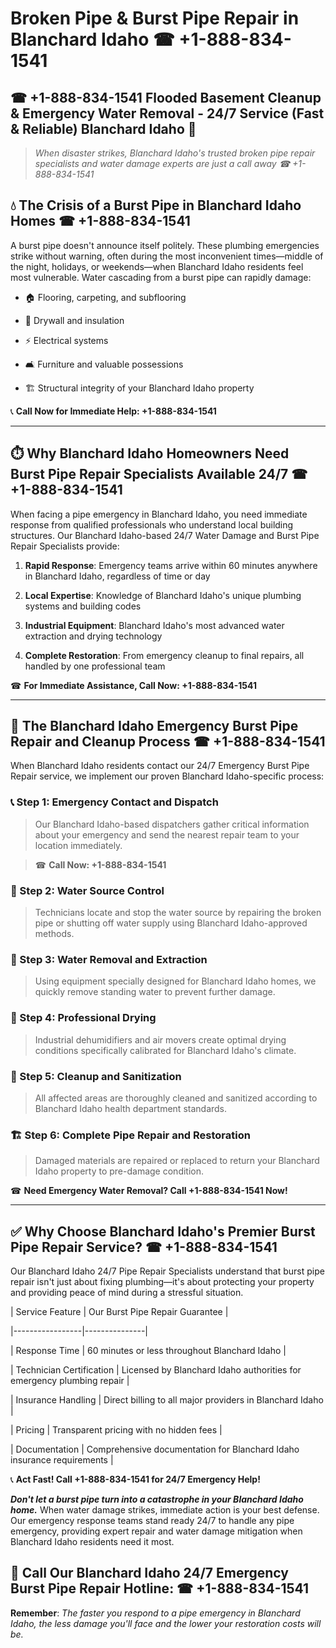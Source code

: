 # Broken Pipe & Burst Pipe Repair in Blanchard Idaho ☎ +1-888-834-1541  
## ☎ +1-888-834-1541 Flooded Basement Cleanup & Emergency Water Removal - 24/7 Service (Fast & Reliable) Blanchard Idaho 🚨  

> *When disaster strikes, Blanchard Idaho's trusted broken pipe repair specialists and water damage experts are just a call away ☎ +1-888-834-1541*  

## 💧 The Crisis of a Burst Pipe in Blanchard Idaho Homes ☎ +1-888-834-1541  

A burst pipe doesn't announce itself politely. These plumbing emergencies strike without warning, often during the most inconvenient times—middle of the night, holidays, or weekends—when Blanchard Idaho residents feel most vulnerable. Water cascading from a burst pipe can rapidly damage:  

* 🏠 Flooring, carpeting, and subflooring  
* 🧱 Drywall and insulation  
* ⚡ Electrical systems  
* 🛋️ Furniture and valuable possessions  
* 🏗️ Structural integrity of your Blanchard Idaho property  

📞 **Call Now for Immediate Help: +1-888-834-1541**  

---  

## ⏱️ Why Blanchard Idaho Homeowners Need Burst Pipe Repair Specialists Available 24/7 ☎ +1-888-834-1541  

When facing a pipe emergency in Blanchard Idaho, you need immediate response from qualified professionals who understand local building structures. Our Blanchard Idaho-based 24/7 Water Damage and Burst Pipe Repair Specialists provide:  

1. **Rapid Response**: Emergency teams arrive within 60 minutes anywhere in Blanchard Idaho, regardless of time or day  
2. **Local Expertise**: Knowledge of Blanchard Idaho's unique plumbing systems and building codes  
3. **Industrial Equipment**: Blanchard Idaho's most advanced water extraction and drying technology  
4. **Complete Restoration**: From emergency cleanup to final repairs, all handled by one professional team  

☎ **For Immediate Assistance, Call Now: +1-888-834-1541**  

---  

## 🔧 The Blanchard Idaho Emergency Burst Pipe Repair and Cleanup Process ☎ +1-888-834-1541  

When Blanchard Idaho residents contact our 24/7 Emergency Burst Pipe Repair service, we implement our proven Blanchard Idaho-specific process:  

### 📞 Step 1: Emergency Contact and Dispatch  
> Our Blanchard Idaho-based dispatchers gather critical information about your emergency and send the nearest repair team to your location immediately.  
> ☎ **Call Now: +1-888-834-1541**  

### 🚿 Step 2: Water Source Control  
> Technicians locate and stop the water source by repairing the broken pipe or shutting off water supply using Blanchard Idaho-approved methods.  

### 🌊 Step 3: Water Removal and Extraction  
> Using equipment specially designed for Blanchard Idaho homes, we quickly remove standing water to prevent further damage.  

### 💨 Step 4: Professional Drying  
> Industrial dehumidifiers and air movers create optimal drying conditions specifically calibrated for Blanchard Idaho's climate.  

### 🧼 Step 5: Cleanup and Sanitization  
> All affected areas are thoroughly cleaned and sanitized according to Blanchard Idaho health department standards.  

### 🏗️ Step 6: Complete Pipe Repair and Restoration  
> Damaged materials are repaired or replaced to return your Blanchard Idaho property to pre-damage condition.  

☎ **Need Emergency Water Removal? Call +1-888-834-1541 Now!**  

---  

## ✅ Why Choose Blanchard Idaho's Premier Burst Pipe Repair Service? ☎ +1-888-834-1541  

Our Blanchard Idaho 24/7 Pipe Repair Specialists understand that burst pipe repair isn't just about fixing plumbing—it's about protecting your property and providing peace of mind during a stressful situation.  

| Service Feature | Our Burst Pipe Repair Guarantee |  
|-----------------|---------------|  
| Response Time | 60 minutes or less throughout Blanchard Idaho |  
| Technician Certification | Licensed by Blanchard Idaho authorities for emergency plumbing repair |  
| Insurance Handling | Direct billing to all major providers in Blanchard Idaho |  
| Pricing | Transparent pricing with no hidden fees |  
| Documentation | Comprehensive documentation for Blanchard Idaho insurance requirements |  

📞 **Act Fast! Call +1-888-834-1541 for 24/7 Emergency Help!**  

***Don't let a burst pipe turn into a catastrophe in your Blanchard Idaho home.*** When water damage strikes, immediate action is your best defense. Our emergency response teams stand ready 24/7 to handle any pipe emergency, providing expert repair and water damage mitigation when Blanchard Idaho residents need it most.  

## 📱 Call Our Blanchard Idaho 24/7 Emergency Burst Pipe Repair Hotline: ☎ +1-888-834-1541  

**Remember**: *The faster you respond to a pipe emergency in Blanchard Idaho, the less damage you'll face and the lower your restoration costs will be.*